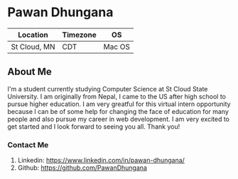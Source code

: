 # Pawan Dhungana

| Location     |   Timezone   |   OS   |
| -----------  | -----------  | ------ |
| St Cloud, MN | CDT          | Mac OS |

## About Me
I'm a student currently studying Computer Science at St Cloud State University. I am originally from Nepal, I came to the US after 
high school to pursue higher education. I am very greatful for this virtual intern opportunity because I can be of some help for
changing the face of education for many people and also pursue my career in web development. I am very excited to get started and
I look forward to seeing you all. Thank you!

### Contact Me
1. Linkedin: https://www.linkedin.com/in/pawan-dhungana/
2. Github: https://github.com/PawanDhungana
